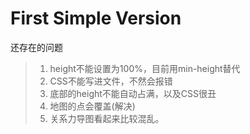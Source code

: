# First Simple Version

还存在的问题
> 1. height不能设置为100%，目前用min-height替代
> 2. CSS不能写进文件，不然会报错
> 3. 底部的height不能自动占满，以及CSS很丑
> 4. 地图的点会覆盖(解决)
> 5. 关系力导图看起来比较混乱。
